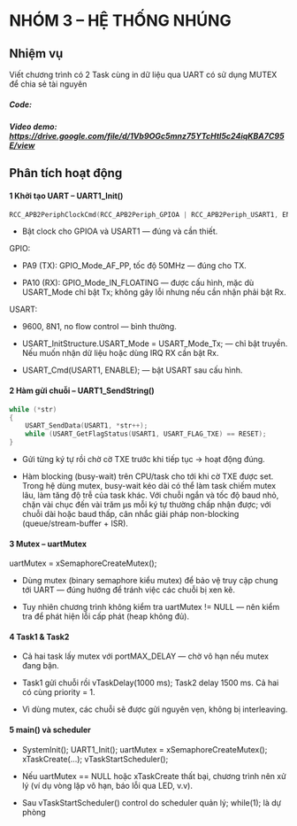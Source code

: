 # NHÓM 3 – HỆ THỐNG NHÚNG  
## Nhiệm vụ
Viết chương trình có 2 Task cùng in dữ liệu qua UART có sử dụng MUTEX để chia sẻ tài nguyên

##### Code: 

##### Video demo: https://drive.google.com/file/d/1Vb9OGc5mnz75YTcHtl5c24iqKBA7C95E/view

## Phân tích hoạt động
#### 1️ Khởi tạo UART – UART1_Init()
```c
RCC_APB2PeriphClockCmd(RCC_APB2Periph_GPIOA | RCC_APB2Periph_USART1, ENABLE);
```

- Bật clock cho GPIOA và USART1 — đúng và cần thiết.

GPIO:

- PA9 (TX): GPIO_Mode_AF_PP, tốc độ 50MHz — đúng cho TX.

- PA10 (RX): GPIO_Mode_IN_FLOATING — được cấu hình, mặc dù USART_Mode chỉ bật Tx; không gây lỗi nhưng nếu cần nhận phải bật Rx.

USART:

- 9600, 8N1, no flow control — bình thường.

- USART_InitStructure.USART_Mode = USART_Mode_Tx; — chỉ bật truyền. Nếu muốn nhận dữ liệu hoặc dùng IRQ RX cần bật Rx.

- USART_Cmd(USART1, ENABLE); — bật USART sau cấu hình.

#### 2️ Hàm gửi chuỗi – UART1_SendString()
```c
while (*str)
{
    USART_SendData(USART1, *str++);
    while (USART_GetFlagStatus(USART1, USART_FLAG_TXE) == RESET);
}
```

- Gửi từng ký tự rồi chờ cờ TXE trước khi tiếp tục → hoạt động đúng.

- Hàm blocking (busy-wait) trên CPU/task cho tới khi cờ TXE được set. Trong hệ dùng mutex, busy-wait kéo dài có thể làm task chiếm mutex lâu, làm tăng độ trễ của task khác. Với chuỗi ngắn và tốc độ baud nhỏ, chặn vài chục đến vài trăm µs mỗi ký tự thường chấp nhận được; với chuỗi dài hoặc baud thấp, cân nhắc giải pháp non-blocking (queue/stream-buffer + ISR).

#### 3️ Mutex – uartMutex
uartMutex = xSemaphoreCreateMutex();


- Dùng mutex (binary semaphore kiểu mutex) để bảo vệ truy cập chung tới UART — đúng hướng để tránh việc các chuỗi bị xen kẽ.

- Tuy nhiên chương trình không kiểm tra uartMutex != NULL — nên kiểm tra để phát hiện lỗi cấp phát (heap không đủ).

#### 4️ Task1 & Task2

- Cả hai task lấy mutex với portMAX_DELAY — chờ vô hạn nếu mutex đang bận.

- Task1 gửi chuỗi rồi vTaskDelay(1000 ms); Task2 delay 1500 ms. Cả hai có cùng priority = 1.

- Vì dùng mutex, các chuỗi sẽ được gửi nguyên vẹn, không bị interleaving.

#### 5️ main() và scheduler

- SystemInit(); UART1_Init(); uartMutex = xSemaphoreCreateMutex(); xTaskCreate(...); vTaskStartScheduler();

- Nếu uartMutex == NULL hoặc xTaskCreate thất bại, chương trình nên xử lý (ví dụ vòng lặp vô hạn, báo lỗi qua LED, v.v).

- Sau vTaskStartScheduler() control do scheduler quản lý; while(1); là dự phòng
